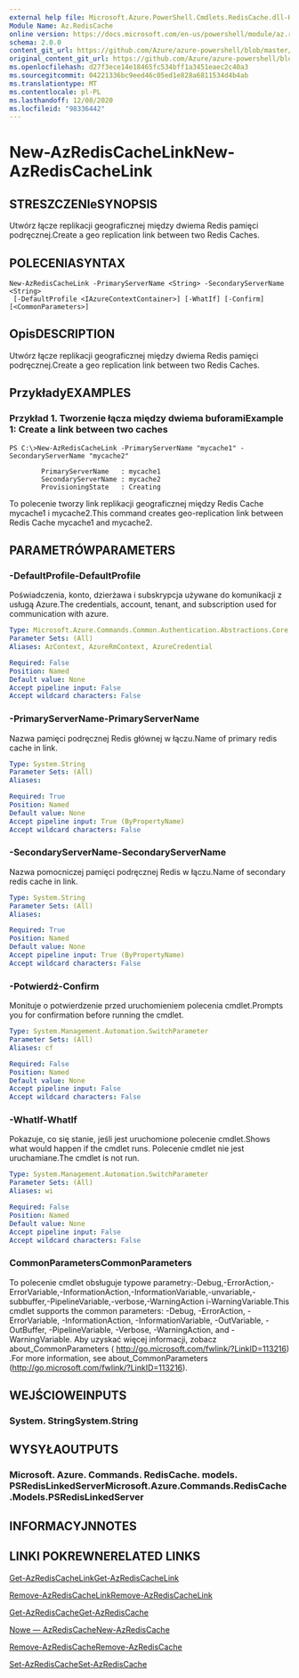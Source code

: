 ```yaml
---
external help file: Microsoft.Azure.PowerShell.Cmdlets.RedisCache.dll-Help.xml
Module Name: Az.RedisCache
online version: https://docs.microsoft.com/en-us/powershell/module/az.rediscache/new-azrediscachelink
schema: 2.0.0
content_git_url: https://github.com/Azure/azure-powershell/blob/master/src/RedisCache/RedisCache/help/New-AzRedisCacheLink.md
original_content_git_url: https://github.com/Azure/azure-powershell/blob/master/src/RedisCache/RedisCache/help/New-AzRedisCacheLink.md
ms.openlocfilehash: d27f3ece14e18465fc534bff1a3451eaec2c40a3
ms.sourcegitcommit: 04221336bc9eed46c05ed1e828a6811534d4b4ab
ms.translationtype: MT
ms.contentlocale: pl-PL
ms.lasthandoff: 12/08/2020
ms.locfileid: "98336442"
---
```

# <span data-ttu-id="83031-101">New-AzRedisCacheLink</span><span class="sxs-lookup"><span data-stu-id="83031-101">New-AzRedisCacheLink</span></span>

## <span data-ttu-id="83031-102">STRESZCZENIe</span><span class="sxs-lookup"><span data-stu-id="83031-102">SYNOPSIS</span></span>
<span data-ttu-id="83031-103">Utwórz łącze replikacji geograficznej między dwiema Redis pamięci podręcznej.</span><span class="sxs-lookup"><span data-stu-id="83031-103">Create a geo replication link between two Redis Caches.</span></span>

## <span data-ttu-id="83031-104">POLECENIA</span><span class="sxs-lookup"><span data-stu-id="83031-104">SYNTAX</span></span>

```
New-AzRedisCacheLink -PrimaryServerName <String> -SecondaryServerName <String>
 [-DefaultProfile <IAzureContextContainer>] [-WhatIf] [-Confirm] [<CommonParameters>]
```

## <span data-ttu-id="83031-105">Opis</span><span class="sxs-lookup"><span data-stu-id="83031-105">DESCRIPTION</span></span>
<span data-ttu-id="83031-106">Utwórz łącze replikacji geograficznej między dwiema Redis pamięci podręcznej.</span><span class="sxs-lookup"><span data-stu-id="83031-106">Create a geo replication link between two Redis Caches.</span></span>

## <span data-ttu-id="83031-107">Przykłady</span><span class="sxs-lookup"><span data-stu-id="83031-107">EXAMPLES</span></span>

### <span data-ttu-id="83031-108">Przykład 1. Tworzenie łącza między dwiema buforami</span><span class="sxs-lookup"><span data-stu-id="83031-108">Example 1: Create a link between two caches</span></span>
```
PS C:\>New-AzRedisCacheLink -PrimaryServerName "mycache1" -SecondaryServerName "mycache2"

        PrimaryServerName   : mycache1
        SecondaryServerName : mycache2
        ProvisioningState   : Creating
```

<span data-ttu-id="83031-109">To polecenie tworzy link replikacji geograficznej między Redis Cache mycache1 i mycache2.</span><span class="sxs-lookup"><span data-stu-id="83031-109">This command creates geo-replication link between Redis Cache mycache1 and mycache2.</span></span>

## <span data-ttu-id="83031-110">PARAMETRÓW</span><span class="sxs-lookup"><span data-stu-id="83031-110">PARAMETERS</span></span>

### <span data-ttu-id="83031-111">-DefaultProfile</span><span class="sxs-lookup"><span data-stu-id="83031-111">-DefaultProfile</span></span>
<span data-ttu-id="83031-112">Poświadczenia, konto, dzierżawa i subskrypcja używane do komunikacji z usługą Azure.</span><span class="sxs-lookup"><span data-stu-id="83031-112">The credentials, account, tenant, and subscription used for communication with azure.</span></span>

```yaml
Type: Microsoft.Azure.Commands.Common.Authentication.Abstractions.Core.IAzureContextContainer
Parameter Sets: (All)
Aliases: AzContext, AzureRmContext, AzureCredential

Required: False
Position: Named
Default value: None
Accept pipeline input: False
Accept wildcard characters: False
```

### <span data-ttu-id="83031-113">-PrimaryServerName</span><span class="sxs-lookup"><span data-stu-id="83031-113">-PrimaryServerName</span></span>
<span data-ttu-id="83031-114">Nazwa pamięci podręcznej Redis głównej w łączu.</span><span class="sxs-lookup"><span data-stu-id="83031-114">Name of primary redis cache in link.</span></span>

```yaml
Type: System.String
Parameter Sets: (All)
Aliases:

Required: True
Position: Named
Default value: None
Accept pipeline input: True (ByPropertyName)
Accept wildcard characters: False
```

### <span data-ttu-id="83031-115">-SecondaryServerName</span><span class="sxs-lookup"><span data-stu-id="83031-115">-SecondaryServerName</span></span>
<span data-ttu-id="83031-116">Nazwa pomocniczej pamięci podręcznej Redis w łączu.</span><span class="sxs-lookup"><span data-stu-id="83031-116">Name of secondary redis cache in link.</span></span>

```yaml
Type: System.String
Parameter Sets: (All)
Aliases:

Required: True
Position: Named
Default value: None
Accept pipeline input: True (ByPropertyName)
Accept wildcard characters: False
```

### <span data-ttu-id="83031-117">-Potwierdź</span><span class="sxs-lookup"><span data-stu-id="83031-117">-Confirm</span></span>
<span data-ttu-id="83031-118">Monituje o potwierdzenie przed uruchomieniem polecenia cmdlet.</span><span class="sxs-lookup"><span data-stu-id="83031-118">Prompts you for confirmation before running the cmdlet.</span></span>

```yaml
Type: System.Management.Automation.SwitchParameter
Parameter Sets: (All)
Aliases: cf

Required: False
Position: Named
Default value: None
Accept pipeline input: False
Accept wildcard characters: False
```

### <span data-ttu-id="83031-119">-WhatIf</span><span class="sxs-lookup"><span data-stu-id="83031-119">-WhatIf</span></span>
<span data-ttu-id="83031-120">Pokazuje, co się stanie, jeśli jest uruchomione polecenie cmdlet.</span><span class="sxs-lookup"><span data-stu-id="83031-120">Shows what would happen if the cmdlet runs.</span></span>
<span data-ttu-id="83031-121">Polecenie cmdlet nie jest uruchamiane.</span><span class="sxs-lookup"><span data-stu-id="83031-121">The cmdlet is not run.</span></span>

```yaml
Type: System.Management.Automation.SwitchParameter
Parameter Sets: (All)
Aliases: wi

Required: False
Position: Named
Default value: None
Accept pipeline input: False
Accept wildcard characters: False
```

### <span data-ttu-id="83031-122">CommonParameters</span><span class="sxs-lookup"><span data-stu-id="83031-122">CommonParameters</span></span>
<span data-ttu-id="83031-123">To polecenie cmdlet obsługuje typowe parametry:-Debug,-ErrorAction,-ErrorVariable,-InformationAction,-InformationVariable,-unvariable,-subbuffer,-PipelineVariable,-verbose,-WarningAction i-WarningVariable.</span><span class="sxs-lookup"><span data-stu-id="83031-123">This cmdlet supports the common parameters: -Debug, -ErrorAction, -ErrorVariable, -InformationAction, -InformationVariable, -OutVariable, -OutBuffer, -PipelineVariable, -Verbose, -WarningAction, and -WarningVariable.</span></span> <span data-ttu-id="83031-124">Aby uzyskać więcej informacji, zobacz about_CommonParameters ( http://go.microsoft.com/fwlink/?LinkID=113216) .</span><span class="sxs-lookup"><span data-stu-id="83031-124">For more information, see about_CommonParameters (http://go.microsoft.com/fwlink/?LinkID=113216).</span></span>

## <span data-ttu-id="83031-125">WEJŚCIOWE</span><span class="sxs-lookup"><span data-stu-id="83031-125">INPUTS</span></span>

### <span data-ttu-id="83031-126">System. String</span><span class="sxs-lookup"><span data-stu-id="83031-126">System.String</span></span>

## <span data-ttu-id="83031-127">WYSYŁA</span><span class="sxs-lookup"><span data-stu-id="83031-127">OUTPUTS</span></span>

### <span data-ttu-id="83031-128">Microsoft. Azure. Commands. RedisCache. models. PSRedisLinkedServer</span><span class="sxs-lookup"><span data-stu-id="83031-128">Microsoft.Azure.Commands.RedisCache.Models.PSRedisLinkedServer</span></span>

## <span data-ttu-id="83031-129">INFORMACYJN</span><span class="sxs-lookup"><span data-stu-id="83031-129">NOTES</span></span>

## <span data-ttu-id="83031-130">LINKI POKREWNE</span><span class="sxs-lookup"><span data-stu-id="83031-130">RELATED LINKS</span></span>

[<span data-ttu-id="83031-131">Get-AzRedisCacheLink</span><span class="sxs-lookup"><span data-stu-id="83031-131">Get-AzRedisCacheLink</span></span>](./Get-AzRedisCacheLink.md)

[<span data-ttu-id="83031-132">Remove-AzRedisCacheLink</span><span class="sxs-lookup"><span data-stu-id="83031-132">Remove-AzRedisCacheLink</span></span>](./Remove-AzRedisCacheLink.md)

[<span data-ttu-id="83031-133">Get-AzRedisCache</span><span class="sxs-lookup"><span data-stu-id="83031-133">Get-AzRedisCache</span></span>](./Get-AzRedisCache.md)

[<span data-ttu-id="83031-134">Nowe — AzRedisCache</span><span class="sxs-lookup"><span data-stu-id="83031-134">New-AzRedisCache</span></span>](./New-AzRedisCache.md)

[<span data-ttu-id="83031-135">Remove-AzRedisCache</span><span class="sxs-lookup"><span data-stu-id="83031-135">Remove-AzRedisCache</span></span>](./Remove-AzRedisCache.md)

[<span data-ttu-id="83031-136">Set-AzRedisCache</span><span class="sxs-lookup"><span data-stu-id="83031-136">Set-AzRedisCache</span></span>](./Set-AzRedisCache.md)